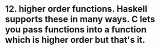 # 12. higher order functions. Haskell supports these in many ways. C lets you pass functions into a function which is higher order but that's it.

